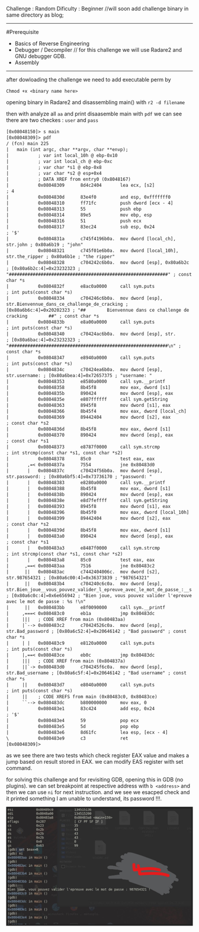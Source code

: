 Challenge : Random
Dificulty : Beginner 
//will soon add challenge binary in same directory as blog;
  
---
#Prerequisite
- Basics of Reverse Engineering 
- Debugger / Decompiler // for this challenge we will use Radare2 and GNU debugger GDB.
- Assembly
---

after dowloading the challenge we need to add executable perm by 
```shell
Chmod +x <binary name here>
```

opening binary in Radare2 and disassembling main() with
`r2 -d filename`

then with analyze all `aa`
and print disaasemble main with `pdf`
we can see there are two checkes : `user` and `pass`
```radare2
[0x08048150]> s main
[0x08048309]> pdf
/ (fcn) main 225
|   main (int argc, char **argv, char **envp);
|           ; var int local_10h @ ebp-0x10
|           ; var int local_ch @ ebp-0xc
|           ; var char *s1 @ ebp-0x8
|           ; var char *s2 @ esp+0x4
|           ; DATA XREF from entry0 (0x8048167)
|           0x08048309      8d4c2404       lea ecx, [s2]               ; 4
|           0x0804830d      83e4f0         and esp, 0xfffffff0
|           0x08048310      ff71fc         push dword [ecx - 4]
|           0x08048313      55             push ebp
|           0x08048314      89e5           mov ebp, esp
|           0x08048316      51             push ecx
|           0x08048317      83ec24         sub esp, 0x24               ; '$'
|           0x0804831a      c745f4196b0a.  mov dword [local_ch], str.john ; 0x80a6b19 ; "john"
|           0x08048321      c745f01e6b0a.  mov dword [local_10h], str.the_ripper ; 0x80a6b1e ; "the ripper"
|           0x08048328      c704242c6b0a.  mov dword [esp], 0x80a6b2c  ; [0x80a6b2c:4]=0x23232323 ; "############################################################" ; const char *s
|           0x0804832f      e8ac0a0000     call sym.puts               ; int puts(const char *s)
|           0x08048334      c704246c6b0a.  mov dword [esp], str.Bienvennue_dans_ce_challenge_de_cracking ; [0x80a6b6c:4]=0x20202323 ; "##        Bienvennue dans ce challenge de cracking        ##" ; const char *s
|           0x0804833b      e8a00a0000     call sym.puts               ; int puts(const char *s)
|           0x08048340      c70424ac6b0a.  mov dword [esp], str.       ; [0x80a6bac:4]=0x23232323 ; "############################################################\n" ; const char *s
|           0x08048347      e8940a0000     call sym.puts               ; int puts(const char *s)
|           0x0804834c      c70424ea6b0a.  mov dword [esp], str.username: ; [0x80a6bea:4]=0x72657375 ; "username: "
|           0x08048353      e8580a0000     call sym.__printf
|           0x08048358      8b45f8         mov eax, dword [s1]
|           0x0804835b      890424         mov dword [esp], eax
|           0x0804835e      e807ffffff     call sym.getString
|           0x08048363      8945f8         mov dword [s1], eax
|           0x08048366      8b45f4         mov eax, dword [local_ch]
|           0x08048369      89442404       mov dword [s2], eax         ; const char *s2
|           0x0804836d      8b45f8         mov eax, dword [s1]
|           0x08048370      890424         mov dword [esp], eax        ; const char *s1
|           0x08048373      e8787f0000     call sym.strcmp             ; int strcmp(const char *s1, const char *s2)
|           0x08048378      85c0           test eax, eax
|       ,=< 0x0804837a      7554           jne 0x80483d0
|       |   0x0804837c      c70424f56b0a.  mov dword [esp], str.password: ; [0x80a6bf5:4]=0x73736170 ; "password: "
|       |   0x08048383      e8280a0000     call sym.__printf
|       |   0x08048388      8b45f8         mov eax, dword [s1]
|       |   0x0804838b      890424         mov dword [esp], eax
|       |   0x0804838e      e8d7feffff     call sym.getString
|       |   0x08048393      8945f8         mov dword [s1], eax
|       |   0x08048396      8b45f0         mov eax, dword [local_10h]
|       |   0x08048399      89442404       mov dword [s2], eax         ; const char *s2
|       |   0x0804839d      8b45f8         mov eax, dword [s1]
|       |   0x080483a0      890424         mov dword [esp], eax        ; const char *s1
|       |   0x080483a3      e8487f0000     call sym.strcmp             ; int strcmp(const char *s1, const char *s2)
|       |   0x080483a8      85c0           test eax, eax
|      ,==< 0x080483aa      7516           jne 0x80483c2
|      ||   0x080483ac      c7442404006c.  mov dword [s2], str.987654321 ; [0x80a6c00:4]=0x36373839 ; "987654321"
|      ||   0x080483b4      c704240c6c0a.  mov dword [esp], str.Bien_joue__vous_pouvez_valider_l_epreuve_avec_le_mot_de_passe_:__s ; [0x80a6c0c:4]=0x6e656942 ; "Bien joue, vous pouvez valider l'epreuve avec le mot de passe : %s !\n"
|      ||   0x080483bb      e8f0090000     call sym.__printf
|     ,===< 0x080483c0      eb1a           jmp 0x80483dc
|     |||   ; CODE XREF from main (0x80483aa)
|     |`--> 0x080483c2      c70424526c0a.  mov dword [esp], str.Bad_password ; [0x80a6c52:4]=0x20646142 ; "Bad password" ; const char *s
|     | |   0x080483c9      e8120a0000     call sym.puts               ; int puts(const char *s)
|     |,==< 0x080483ce      eb0c           jmp 0x80483dc
|     |||   ; CODE XREF from main (0x804837a)
|     ||`-> 0x080483d0      c704245f6c0a.  mov dword [esp], str.Bad_username ; [0x80a6c5f:4]=0x20646142 ; "Bad username" ; const char *s
|     ||    0x080483d7      e8040a0000     call sym.puts               ; int puts(const char *s)
|     ||    ; CODE XREFS from main (0x80483c0, 0x80483ce)
|     ``--> 0x080483dc      b800000000     mov eax, 0
|           0x080483e1      83c424         add esp, 0x24               ; '$'
|           0x080483e4      59             pop ecx
|           0x080483e5      5d             pop ebp
|           0x080483e6      8d61fc         lea esp, [ecx - 4]
\           0x080483e9      c3             ret
[0x08048309]> 
```

as we see there are two tests which check register EAX value and makes a jump based on result stored in EAX.
we can modify EAS register with set command.

for solving this challenge and for revisiting GDB, opening this in GDB (no plugins).
we can set breakpoint at respective address with `b <address>`
and then we can use `ni` for next instruction.
and we see we esacped check and it printed something I am unable to understand, its password !!!.

![Solved ! <image>](https://github.com/0x7EVEN/Blogs/blob/main/images/solved.jpg?raw=true)
